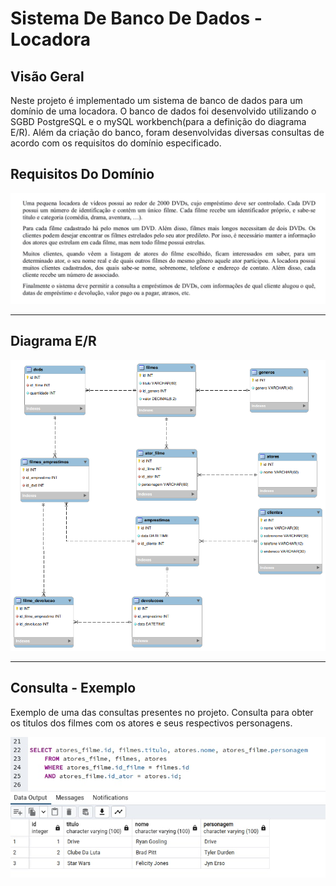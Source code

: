 # Sistema De Banco De Dados - Locadora

## Visão Geral
<p>
  Neste projeto é implementado um sistema de banco de dados para um domínio de uma locadora. O banco de dados foi desenvolvido utilizando o SGBD PostgreSQL  e o mySQL workbench(para a definição do diagrama E/R). Além da criação do banco, foram desenvolvidas diversas consultas de acordo com os requisitos do domínio especificado.
</p>

## Requisitos Do Domínio
<p>
  <img src = "https://github.com/CarlosVinicios99/Sistema-De-Banco-De-Dados-Locadora/blob/main/imagens/exercicio_sistema_locadora.jpg?raw=true" alt = "descricao dos requisitos do dominio">
</p>
<hr>

## Diagrama E/R
<p>
  <img src = "https://github.com/CarlosVinicios99/Sistema-De-Banco-De-Dados-Locadora/blob/main/imagens/sistema_de_locadora.png?raw=true" alt = "Diagrama de entidade e relacionamento desenvolvido">
</p>
<hr>

## Consulta - Exemplo
<p>
  Exemplo de uma das consultas presentes no projeto. Consulta para obter os titulos dos filmes com os atores e seus respectivos personagens.
</p>
<p>
   <img src = "https://github.com/CarlosVinicios99/Sistema-De-Banco-De-Dados-Locadora/blob/main/imagens/exemplo_consulta.jpg?raw=true" alt = "exemplo de uma das consutas desenvolvidas no projeto">
</p>

